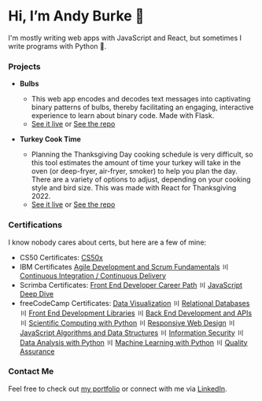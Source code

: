 # Hi, I’m Andy Burke 👋
I'm mostly writing web apps with JavaScript and React, but sometimes I write programs with Python 🐍.

### Projects
- **Bulbs**
  - This web app encodes and decodes text messages into captivating binary patterns of bulbs, thereby facilitating an engaging, interactive experience to learn about binary code. Made with Flask.
  - [See it live](https://andytburke.pythonanywhere.com/) or [See the repo](https://github.com/AndyTBurke/Bulbs)

- **Turkey Cook Time**
  - Planning the Thanksgiving Day cooking schedule is very difficult, so this tool estimates the amount of time your turkey will take in the oven (or deep-fryer, air-fryer, smoker) to help you plan the day. There are a variety of options to adjust, depending on your cooking style and bird size. This was made with React for Thanksgiving 2022.
  - [See it live](https://turkeycooktime.aburke.dev/) or [See the repo](https://github.com/AndyTBurke/TurkeyCookTime)

### Certifications

I know nobody cares about certs, but here are a few of mine:
- CS50 Certificates: [CS50x](https://certificates.cs50.io/fee6b04a-1886-4ed8-a18e-622de170951f.png)
- IBM Certificates [Agile Development and Scrum Fundamentals](https://www.credly.com/badges/90ccd659-7369-43fd-a7de-6769eaba2a7c/) 〣 [Continuous Integration / Continuous Delivery](https://www.credly.com/badges/d5bb50d5-1f5b-4453-8b3a-969a9da633e0/)
- Scrimba Certificates: [Front End Developer Career Path](https://scrimba.com/certificate/uMbBEnAW/gfrontend) 〣 [JavaScript Deep Dive](https://scrimba.com/certificate/uMbBEnAW/gjavascript)
- freeCodeCamp Certificates: [Data Visualization](https://freecodecamp.org/certification/fcc18f6c18e-f2d2-403d-ac66-c78bd2691e55/data-visualization) 〣 [Relational Databases](https://freecodecamp.org/certification/fcc18f6c18e-f2d2-403d-ac66-c78bd2691e55/relational-database-v8) 〣 [Front End Development Libraries](https://www.freecodecamp.org/certification/fcc18f6c18e-f2d2-403d-ac66-c78bd2691e55/front-end-development-libraries) 〣 [Back End Development and APIs](https://freecodecamp.org/certification/fcc18f6c18e-f2d2-403d-ac66-c78bd2691e55/back-end-development-and-apis) 〣 [Scientific Computing with Python](https://www.freecodecamp.org/certification/fcc18f6c18e-f2d2-403d-ac66-c78bd2691e55/scientific-computing-with-python-v7) 〣 [Responsive Web Design](https://www.freecodecamp.org/certification/fcc18f6c18e-f2d2-403d-ac66-c78bd2691e55/responsive-web-design) 〣 [JavaScript Algorithms and Data Structures](https://www.freecodecamp.org/certification/fcc18f6c18e-f2d2-403d-ac66-c78bd2691e55/javascript-algorithms-and-data-structures) 〣 [Information Security](https://freecodecamp.org/certification/fcc18f6c18e-f2d2-403d-ac66-c78bd2691e55/information-security-v7) 〣 [Data Analysis with Python](https://freecodecamp.org/certification/fcc18f6c18e-f2d2-403d-ac66-c78bd2691e55/data-analysis-with-python-v7) 〣 [Machine Learning with Python](https://freecodecamp.org/certification/fcc18f6c18e-f2d2-403d-ac66-c78bd2691e55/machine-learning-with-python-v7) 〣 [Quality Assurance](https://freecodecamp.org/certification/fcc18f6c18e-f2d2-403d-ac66-c78bd2691e55/quality-assurance-v7)

### Contact Me
Feel free to check out [my portfolio](https://aburke.dev) or connect with me via [LinkedIn](https://www.linkedin.com/in/andrew-burke-mke).
